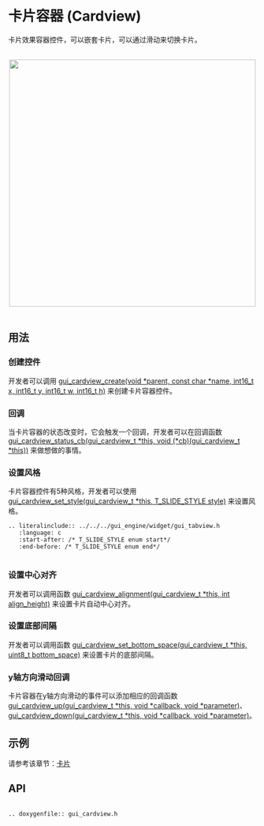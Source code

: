 # 卡片容器 (Cardview)

卡片效果容器控件，可以嵌套卡片，可以通过滑动来切换卡片。

<br>
<center><img width="500" src= "https://foruda.gitee.com/images/1700123394899348792/914aadf9_10641540.png "></center>
<br>

## 用法

### 创建控件
开发者可以调用 [gui_cardview_create(void *parent, const char *name, int16_t x, int16_t y, int16_t w, int16_t h)](#gui_cardview_create) 来创建卡片容器控件。

### 回调
当卡片容器的状态改变时，它会触发一个回调，开发者可以在回调函数 [gui_cardview_status_cb(gui_cardview_t *this, void (*cb)(gui_cardview_t *this))](#gui_cardview_status_cb) 来做想做的事情。

### 设置风格
卡片容器控件有5种风格，开发者可以使用 [gui_cardview_set_style(gui_cardview_t *this, T_SLIDE_STYLE style)](#gui_cardview_set_style) 来设置风格。

```eval_rst
.. literalinclude:: ../../../gui_engine/widget/gui_tabview.h
   :language: c
   :start-after: /* T_SLIDE_STYLE enum start*/
   :end-before: /* T_SLIDE_STYLE enum end*/
   
```

### 设置中心对齐
开发者可以调用函数 [gui_cardview_alignment(gui_cardview_t *this, int align_height)](#gui_cardview_alignment) 来设置卡片自动中心对齐。

### 设置底部间隔
开发者可以调用函数 [gui_cardview_set_bottom_space(gui_cardview_t *this, uint8_t bottom_space)](#gui_cardview_set_bottom_space) 来设置卡片的底部间隔。

### y轴方向滑动回调
卡片容器在y轴方向滑动的事件可以添加相应的回调函数 [gui_cardview_up(gui_cardview_t *this, void *callback, void *parameter)](#gui_cardview_up)、[gui_cardview_down(gui_cardview_t *this, void *callback, void *parameter)](#gui_cardview_down)。

## 示例
请参考该章节：[卡片](./gui_card.md)


## API

```eval_rst

.. doxygenfile:: gui_cardview.h

```
